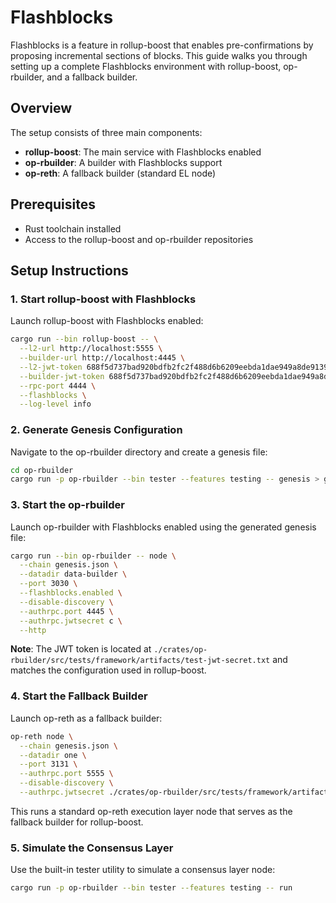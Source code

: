 # Flashblocks

Flashblocks is a feature in rollup-boost that enables pre-confirmations by proposing incremental sections of blocks. This guide walks you through setting up a complete Flashblocks environment with rollup-boost, op-rbuilder, and a fallback builder.

## Overview

The setup consists of three main components:

- **rollup-boost**: The main service with Flashblocks enabled
- **op-rbuilder**: A builder with Flashblocks support
- **op-reth**: A fallback builder (standard EL node)

## Prerequisites

- Rust toolchain installed
- Access to the rollup-boost and op-rbuilder repositories

## Setup Instructions

### 1. Start rollup-boost with Flashblocks

Launch rollup-boost with Flashblocks enabled:

```bash
cargo run --bin rollup-boost -- \
  --l2-url http://localhost:5555 \
  --builder-url http://localhost:4445 \
  --l2-jwt-token 688f5d737bad920bdfb2fc2f488d6b6209eebda1dae949a8de91398d932c517a \
  --builder-jwt-token 688f5d737bad920bdfb2fc2f488d6b6209eebda1dae949a8de91398d932c517a \
  --rpc-port 4444 \
  --flashblocks \
  --log-level info
```

### 2. Generate Genesis Configuration

Navigate to the op-rbuilder directory and create a genesis file:

```bash
cd op-rbuilder
cargo run -p op-rbuilder --bin tester --features testing -- genesis > genesis.json
```

### 3. Start the op-rbuilder

Launch op-rbuilder with Flashblocks enabled using the generated genesis file:

```bash
cargo run --bin op-rbuilder -- node \
  --chain genesis.json \
  --datadir data-builder \
  --port 3030 \
  --flashblocks.enabled \
  --disable-discovery \
  --authrpc.port 4445 \
  --authrpc.jwtsecret c \
  --http
```

**Note**: The JWT token is located at `./crates/op-rbuilder/src/tests/framework/artifacts/test-jwt-secret.txt` and matches the configuration used in rollup-boost.

### 4. Start the Fallback Builder

Launch op-reth as a fallback builder:

```bash
op-reth node \
  --chain genesis.json \
  --datadir one \
  --port 3131 \
  --authrpc.port 5555 \
  --disable-discovery \
  --authrpc.jwtsecret ./crates/op-rbuilder/src/tests/framework/artifacts/test-jwt-secret.txt
```

This runs a standard op-reth execution layer node that serves as the fallback builder for rollup-boost.

### 5. Simulate the Consensus Layer

Use the built-in tester utility to simulate a consensus layer node:

```bash
cargo run -p op-rbuilder --bin tester --features testing -- run
```
